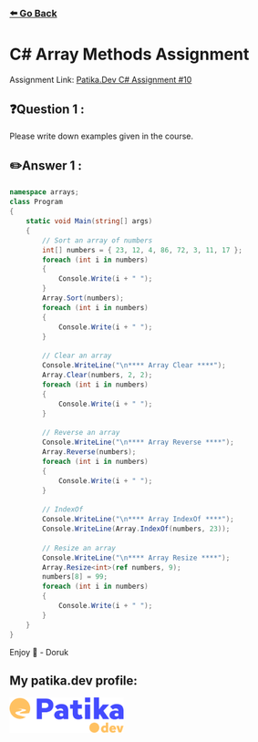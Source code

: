 ### [⬅️ Go Back](../../README.md)

# C# Array Methods Assignment

Assignment Link: [Patika.Dev C# Assignment #10](https://app.patika.dev/courses/csharp-101/2-array-sinifi-ve-methodlari)

## ❓Question 1 :

Please write down examples given in the course.

## ✏️Answer 1 :

```c#
namespace arrays;
class Program
{
    static void Main(string[] args)
    {
        // Sort an array of numbers
        int[] numbers = { 23, 12, 4, 86, 72, 3, 11, 17 };
        foreach (int i in numbers)
        {
            Console.Write(i + " ");
        }
        Array.Sort(numbers);
        foreach (int i in numbers)
        {
            Console.Write(i + " ");
        }

        // Clear an array
        Console.WriteLine("\n**** Array Clear ****");
        Array.Clear(numbers, 2, 2);
        foreach (int i in numbers)
        {
            Console.Write(i + " ");
        }

        // Reverse an array
        Console.WriteLine("\n**** Array Reverse ****");
        Array.Reverse(numbers);
        foreach (int i in numbers)
        {
            Console.Write(i + " ");
        }

        // IndexOf
        Console.WriteLine("\n**** Array IndexOf ****");
        Console.WriteLine(Array.IndexOf(numbers, 23));

        // Resize an array
        Console.WriteLine("\n**** Array Resize ****");
        Array.Resize<int>(ref numbers, 9);
        numbers[8] = 99;
        foreach (int i in numbers)
        {
            Console.Write(i + " ");
        }
    }
}
```

Enjoy 🚀 - Doruk

## My patika.dev profile:

<a href="https://app.patika.dev/kaolin"><img src="../../assets/newPatikaLogo.svg" width=200/></a>
